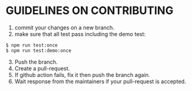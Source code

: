 # GUIDELINES ON CONTRIBUTING

1. commit your changes on a new branch.
2. make sure that all test pass including the demo test:

```
$ npm run test:once
$ npm run test:demo:once
```

3. Push the branch.
4. Create a pull-request.
5. If github action fails, fix it then push the branch again.
6. Wait response from the maintainers if your pull-request is accepted.
